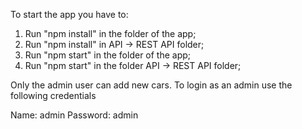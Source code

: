 To start the app you have to:

1) Run "npm install" in the folder of the app;
2) Run "npm install" in API -> REST API folder;
3) Run "npm start" in the folder of the app;
4) Run "npm start" in the folder API -> REST API folder;


Only the admin user can add new cars. To login as an admin use the following credentials

Name: admin
Password: admin